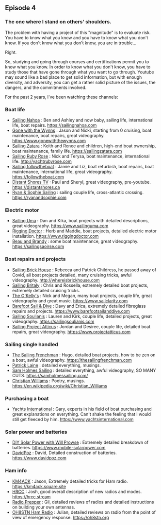 ## Episode 4

### The one where I stand on others' shoulders.

The problem with having a project of this "magnitude" is to evaluate risk.  You have to know what you know and you have to know what you don't know. If you don't know what you don't know, you are in trouble...

Right.

So, studying and going through courses and certifications permit you to know what you know.  In order to know what you don't know, you have to study those that have gone through what you want to go through.  Youtube may sound like a bad place to get solid information, but with enough diversity, and adversity, you can get a rather solid picture of the issues, the dangers, and the commitments involved.

For the past 2 years, I've been watching these channels:

### Boat life
<ul>
<li><A HREF="https://www.youtube.com/user/FindingOurParadise">Sailing Nahoa</A> : Ben and Ashley and now baby, sailing life, international life, boat repairs. <A HREF="https://sailingnahoa.com">https://sailingnahoa.com</A></li>
<li><A HREF="https://www.youtube.com/user/gonewiththewynns">Gone with the Wynns</A> : Jason and Nicki, starting from 0 cruising, boat maintenance, boat repairs, great videography. <A HREF="https://www.gonewiththewynns.com">https://www.gonewiththewynns.com</A></li>
<li><A HREF="https://www.youtube.com/channel/UCNYlvlreZiRRHo_v5Nmrfow">Sailing Zatara</A> : Keith and Renee and children, high-end boat ownership, boat maintenance, family life. <A HREF="https://sailingzatara.com">https://sailingzatara.com</A></li>
<li><A HREF="https://www.youtube.com/channel/UC9rRsBE2nFbnUSjtmv6Jq6w">Sailing Ruby Rose</A> : Nick and Terysa, boat maintenance, international life. <A HREF="http://yachtrubyrose.com">http://yachtrubyrose.com</A></li>
<li><A HREF="https://www.youtube.com/user/spannerheadz">Sailing followtheboat</A> : Jamie and Liz, boat refurbish, boat repairs, boat maintenance, international life, great videography. <A HREF="https://followtheboat.com">https://followtheboat.com</A></li>
<li><A HREF="https://www.youtube.com/user/distantshores1">Distant Shores TV</A> : Paul and Sheryl, great videography, pre-youtube. <A HREF="https://distantshores.ca">https://distantshores.ca</A></li>
<li><A HREF="https://www.youtube.com/channel/UCeB8v6Yo60cTcmRUilSVZhA">Ryan & Sophie Sailing</A> : sailing couple life, cross-atlantic crossing. <A HREF="https://ryanandsophie.com">https://ryanandsophie.com</A></li>
</ul>

### Electric motor
<ul>
<li><A HREF="https://www.youtube.com/channel/UCXbWsGV_cjG3gOsSnNJPVlg">Sailing Uma</A> : Dan and Kika, boat projects with detailed descriptions, great videography. <A HREF="https://www.sailinguma.com">https://www.sailinguma.com</A></li>
<li><A HREF="https://www.youtube.com/channel/UCSG2rLXWSP-nG0jCMGoT3lg">Rigging Doctor</A> : Herb and Maddie, boat projects, detailed electric motor installation. <A HREF="https://www.riggingdoctor.com">https://www.riggingdoctor.com</A></li>
<li><A HREF="https://www.youtube.com/channel/UCWv34WrsGkr6FXLYz1AOL7A">Beau and Brandy</A> : some boat maintenance, great videography. <A HREF="https://sailingsaoirse.com">https://sailingsaoirse.com</A></li>
</ul>

### Boat repairs and projects
<ul>
<li><A HREF="https://www.youtube.com/channel/UCC7DRvfDAoFn5eMyfTnaA8w">Sailing Brick House</A> : Rebecca and Patrick Childress, he passed away of Covid, all boat projects detailed, many cruising tricks, awful videography. <A HREF="http://whereisbrickhouse.com">http://whereisbrickhouse.com</A></li>
<li><A HREF="https://www.youtube.com/channel/UC64BFQulaAIl1xWG4DJlQ8A">Sailing Britaly</A> : Chris and Rossella, extremely detailed boat projects, extremely detailed cruising tricks. </li>
<li><A HREF="https://www.youtube.com/user/nickokelly">The O'Kelly's</A> : Nick and Megan, many boat projects, couple life, great videography and great music. <A HREF="https://www.sailclarity.com">https://www.sailclarity.com</A></li>
<li><A HREF="https://www.youtube.com/channel/UCgyxXPwu-ibPkz4Gs4M2Wfw">Barefoot Sail & Dive</A> : Davy and Erica, extremely detailed fibreglass repairs and projects. <A HREF="https://www.barefootsailanddive.com">https://www.barefootsailanddive.com</A></li>
<li><A HREF="https://www.youtube.com/channel/UCRqsOR0Y2zru-jXSzLcMcxg">Sailing Soulianis</A> : Lauren and Kirk, couple life, detailed projects, great videography. <A HREF="https://sailingsoulianis.com">https://sailingsoulianis.com</A></li>
<li><A HREF="https://www.youtube.com/user/ProjectAtticus">Sailing Project Atticus</A> : Jordan and Desiree, couple life, detailed boat repairs, great videography. <A HREF="https://www.projectatticus.com">https://www.projectatticus.com</A></li>
</ul>

### Sailing single handled
<ul>
<li><A HREF="https://www.youtube.com/channel/UCjbnS2PJDbVxyF0foCil6oQ">The Sailing Frenchman</A> : Hugo, detailed boat projects, how to be zen on a boat, awful videography. <A HREF="https://thesailingfrenchman.com">https://thesailingfrenchman.com</A></li>
<li><A HREF="https://www.youtube.com/channel/UCEZSvXwSH6flqA0q_EEDDBQ">Patrick Laine</A> : detailed everything, musings. </li>
<li><A HREF="https://www.youtube.com/user/SamoPajamo">Sam Holmes Sailing</A> : detailed everything, awful videography, SO MANY CUTS. <A HREF="https://samholmessailing.com/tag/adventure/">https://samholmessailing.com/</A></li>
<li><A HREF="https://www.youtube.com/user/cdw000">Christian Williams</A> : Poetry, musings. <A HREF="https://en.wikipedia.org/wiki/Christian_Williams">https://en.wikipedia.org/wiki/Christian_Williams</A></li>
</ul>

### Purchasing a boat
<ul>
<li><A HREF="https://www.youtube.com/user/1boataholic">Yachts International</A> : Gary, experts in his field of boat purchasing and great explanations on everything. Can't shake the feeling that I would still get fleeced by him. <A HREF="https://www.yachtsinternational.com">https://www.yachtsinternational.com</A></li>
</ul>

### Solar power and batteries
<ul>
<li><A HREF="https://www.youtube.com/user/errolprowse">DIY Solar Power with Will Prowse</A> : Extremely detailed breakdown of batteries. <A HREF="https://www.mobile-solarpower.com">https://www.mobile-solarpower.com</A></li>
<li><A HREF="https://www.youtube.com/user/greasybrothers">DavidPoz</A> : David, Detailed construction of batteries. <A HREF="https://www.davidpoz.com">https://www.davidpoz.com</A></li>
</ul>

### Ham info
<ul>
<li><A HREF="https://www.youtube.com/user/jasonoleham">KM4ACK</A> : Jason, Extremely detailed tricks for Ham radio. <A HREF="https://km4ack.square.site">https://km4ack.square.site</A></li>
<li><A HREF="https://www.youtube.com/user/hoshnasi">HRCC</A> : Josh, good overall description of new radios and modes. <A HREF="https://hrcc.stream">https://hrcc.stream</A></li>
<li><A HREF="https://www.youtube.com/channel/UCfTbLvRJ-WtJnW3PvU4pdIw">Radio Prepper</A> : Gil, detailed reviews of radios and detailed instructions on building your own antennas. </li>
<li><A HREF="https://www.youtube.com/user/SurvivalTechEU">OH8STN Ham Radio</A> : Julian, detailed reviews on radio from the point of view of emergency response. <A HREF="https://oh8stn.org">https://oh8stn.org</A></li>
</ul>
